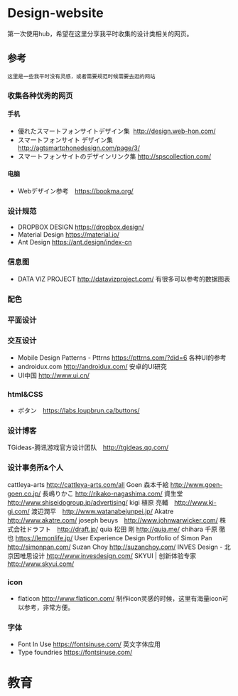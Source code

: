 # Design-website
第一次使用hub，希望在这里分享我平时收集的设计类相关的网页。

## 参考
```
这里是一些我平时没有灵感，或者需要规范时候需要去逛的网站
```

### 收集各种优秀的网页
#### 手机
+ 優れたスマートフォンサイトデザイン集  http://design.web-hon.com/ 
+ スマートフォンサイト デザイン集 http://agtsmartphonedesign.com/page/3/
+ スマートフォンサイトのデザインリンク集   http://spscollection.com/
#### 电脑
+ Webデザイン参考　https://bookma.org/

### 设计规范
+ DROPBOX DESIGN https://dropbox.design/
+ Material Design https://material.io/
+ Ant Design https://ant.design/index-cn

### 信息图
+ DATA VIZ PROJECT http://datavizproject.com/ 有很多可以参考的数据图表
### 配色
### 平面设计
### 交互设计
+ Mobile Design Patterns - Pttrns https://pttrns.com/?did=6 各种UI的参考
+ androidux.com http://androidux.com/ 安卓的UI研究
+ UI中国 http://www.ui.cn/

### html&CSS
+ ボタン　https://labs.loupbrun.ca/buttons/

### 设计博客
TGideas-腾讯游戏官方设计团队　http://tgideas.qq.com/

### 设计事务所&个人
cattleya-arts  http://cattleya-arts.com/all
Goen 森本千絵 http://www.goen-goen.co.jp/
長嶋りかこ http://rikako-nagashima.com/
資生堂　http://www.shiseidogroup.jp/advertising/
kigi 植原 亮輔　http://www.ki-gi.com/
渡辺潤平　http://www.watanabejunpei.jp/
Akatre　http://www.akatre.com/
joseph beuys　http://www.johnwarwicker.com/
株式会社ドラフト　http://draft.jp/
quia 松田 剛 http://quia.me/
chihara 千原 徹也 https://lemonlife.jp/
User Experience Design Portfolio of Simon Pan http://simonpan.com/
Suzan Choy http://suzanchoy.com/
INVES Design - 北京因唯思设计 http://www.invesdesign.com/
SKYUI | 创新体验专家 http://www.skyui.com/

### icon
+ flaticon http://www.flaticon.com/ 制作icon灵感的时候，这里有海量icon可以参考，非常方便。 
### 字体
+ Font In Use https://fontsinuse.com/ 英文字体应用
+ Type foundries https://fontsinuse.com/

# 教育


